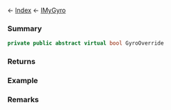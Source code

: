 ← [Index](Api-Index) ← [IMyGyro](Sandbox.ModAPI.Ingame.IMyGyro)

### Summary

```csharp
private public abstract virtual bool GyroOverride
```

### Returns

### Example

### Remarks

